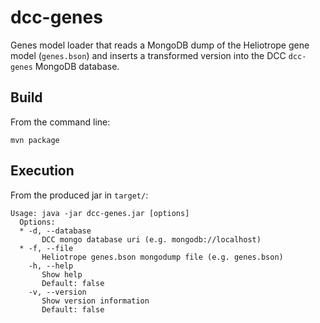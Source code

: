 dcc-genes
===

Genes model loader that reads a MongoDB dump of the Heliotrope gene model (`genes.bson`) and inserts a transformed version into the DCC `dcc-genes` MongoDB database.

Build
---

From the command line:

	mvn package

Execution
---

From the produced jar in `target/`:

	Usage: java -jar dcc-genes.jar [options]
	  Options:
	  * -d, --database
	       DCC mongo database uri (e.g. mongodb://localhost)
	  * -f, --file
	       Heliotrope genes.bson mongodump file (e.g. genes.bson)
	    -h, --help
	       Show help
	       Default: false
	    -v, --version
	       Show version information
	       Default: false

